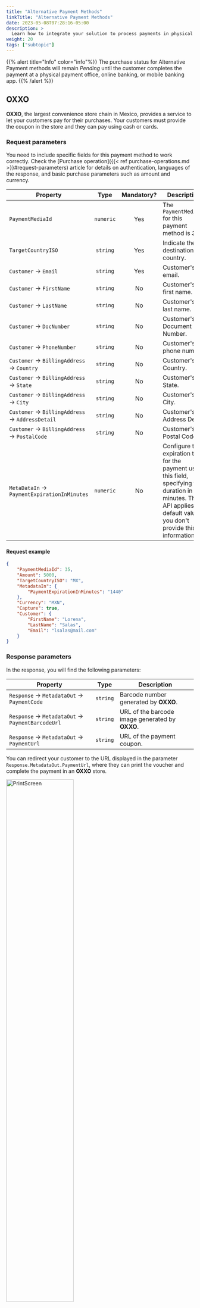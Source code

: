 ```yaml
---
title: "Alternative Payment Methods"
linkTitle: "Alternative Payment Methods"
date: 2023-05-08T07:28:16-05:00
description: >
  Learn how to integrate your solution to process payments in physical payment branches or using Bank transfers.
weight: 20
tags: ["subtopic"]
---
```


{{% alert title="Info" color="info"%}}
The purchase status for Alternative Payment methods will remain _Pending_ until the customer completes the payment at a physical payment office, online banking, or mobile banking app.
{{% /alert %}}

## OXXO
**OXXO**, the largest convenience store chain in Mexico, provides a service to let your customers pay for their purchases. Your customers must provide the coupon in the store and they can pay using cash or cards.

### Request parameters
You need to include specific fields for this payment method to work correctly. Check the [Purchase operation]({{< ref purchase-operations.md >}}#request-parameters) article for details on authentication, languages of the response, and basic purchase parameters such as amount and currency.

| Property | Type | Mandatory? | Description |
|---|:-:|:-:|---|
| `PaymentMediaId` | `numeric` | Yes | The `PaymentMediaId` for this payment method is _**35**_. |
| `TargetCountryISO` | `string` | Yes | Indicate the destination country. |
| `Customer` → `Email` | `string` | Yes | Customer's email. |
| `Customer` → `FirstName` | `string` | No | Customer's first name. |
| `Customer` → `LastName` | `string` | No | Customer's last name. |
| `Customer` → `DocNumber` | `string` | No | Customer's Document Number. |
| `Customer` → `PhoneNumber` | `string` | No | Customer's phone number. |
| `Customer` → `BillingAddress` → `Country` | `string` | No | Customer's Country. |
| `Customer` → `BillingAddress` → `State` | `string` | No | Customer's State. |
| `Customer` → `BillingAddress` → `City` | `string` | No | Customer's City. |
| `Customer` → `BillingAddress` → `AddressDetail` | `string` | No | Customer's Address Detail. |
| `Customer` → `BillingAddress` → `PostalCode` | `string` | No | Customer's Postal Code. |
| `MetaDataIn` → `PaymentExpirationInMinutes` | `numeric` | No | Configure the expiration time for the payment using this field, specifying the duration in minutes. The API applies a default value if you don't provide this information. |

#### Request example
```json
{
    "PaymentMediaId": 35,
    "Amount": 5000,
    "TargetCountryISO": "MX",
    "MetadataIn": {
        "PaymentExpirationInMinutes": "1440"
    },
    "Currency": "MXN",
    "Capture": true,
    "Customer": {
        "FirstName": "Lorena",
        "LastName": "Salas",
        "Email": "lsalas@mail.com"
    }
}
```

### Response parameters
In the response, you will find the following parameters:

| Property | Type | Description |
|---|:-:|---|
| `Response` → `MetadataOut` → `PaymentCode` | `string`  | Barcode number generated by **OXXO**. |
| `Response` → `MetadataOut` → `PaymentBarcodeUrl` | `string` | URL of the barcode image generated by **OXXO**. |
| `Response` → `MetadataOut` → `PaymentUrl` | `string` | URL of the payment coupon. |

You can redirect your customer to the URL displayed in the parameter `Response.MetadataOut.PaymentUrl`, where they can print the voucher and complete the payment in an **OXXO** store.

<img src="/assets/OxxoVoucher.png" width="60%" alt="PrintScreen"/>

#### Response example

```json
{
    "Response": {
        "PurchaseId": 1134219,
        "Created": "2023-09-01T16:56:08.496",
        "TrxToken": null,
        "Order": null,
        "Transaction": {
            "TransactionID": 1153111,
            "Created": "2023-09-01T16:56:08.497",
            "AuthorizationDate": "",
            "TransactionStatusId": 2,
            "Status": "Pending",
            "ErrorCode": null,
            "Description": "200 https://s3.amazonaws.com/gateway.stage.bamboopayment.com/purchase-coupons/1134219_7f597f55-1d3a-42ba-9bbb-883262cd6c03_20230902.html",
            "ApprovalCode": "Author",
            "Steps": [
                {
                    "Step": "Generic External",
                    "Created": "2023-09-01T16:56:09.437",
                    "Status": "PhysicalNetwork Pending",
                    "ResponseCode": "200",
                    "ResponseMessage": "",
                    "Error": null,
                    "AuthorizationCode": "Author",
                    "UniqueID": null,
                    "AcquirerResponseDetail": "https://s3.amazonaws.com/gateway.stage.bamboopayment.com/purchase-coupons/1134219_7f597f55-1d3a-42ba-9bbb-883262cd6c03_20230902.html"
                }
            ]
        },
        "Capture": true,
        "Amount": 5000,
        "OriginalAmount": 5000,
        "TaxableAmount": 0,
        "Tip": 0,
        "Installments": 1,
        "Currency": "MXN",
        "Description": null,
        "Customer": {
            "CustomerId": 250946,
            "Created": "2023-09-01T16:56:07.713",
            "CommerceCustomerId": null,
            "Owner": "Anonymous",
            "Email": "lsalas@mail.com",
            "Enabled": true,
            "ShippingAddress": null,
            "BillingAddress": null,
            "Plans": null,
            "AdditionalData": null,
            "PaymentProfiles": [
                {
                    "PaymentProfileId": 255697,
                    "PaymentMediaId": 35,
                    "Created": "2023-09-01T16:56:07.863",
                    "LastUpdate": "2023-09-01T16:56:08.220",
                    "Brand": "Oxxo",
                    "CardOwner": null,
                    "Bin": null,
                    "IssuerBank": null,
                    "Installments": null,
                    "Type": "PhysicalNetwork",
                    "IdCommerceToken": 0,
                    "Token": null,
                    "Expiration": null,
                    "Last4": "",
                    "Enabled": null,
                    "DocumentNumber": null,
                    "DocumentTypeId": null,
                    "ExternalValue": null,
                    "AffinityGroup": null
                }
            ],
            "CaptureURL": null,
            "UniqueID": null,
            "URL": "https://api.stage.bamboopayment.com/Customer/250946",
            "FirstName": "Lorena",
            "LastName": "Salas",
            "DocNumber": null,
            "DocumentTypeId": 2,
            "PhoneNumber": null,
            "ExternalValue": null
        },
        "RefundList": null,
        "PlanID": null,
        "UniqueID": null,
        "AdditionalData": null,
        "CustomerUserAgent": null,
        "CustomerIP": null,
        "URL": "https://api.stage.bamboopayment.com/Purchase/1134219",
        "DataUY": {
            "IsFinalConsumer": false,
            "Invoice": null,
            "TaxableAmount": 0
        },
        "DataDO": {
            "Invoice": null,
            "Tax": 0
        },
        "Acquirer": {
            "AcquirerID": 68,
            "Name": "Oxxo",
            "CommerceNumber": null
        },
        "CommerceAction": null,
        "PurchasePaymentProfileId": 255697,
        "LoyaltyPlan": null,
        "DeviceFingerprintId": null,
        "MetadataIn": {
            "PaymentExpirationInMinutes": "1440"
        },
        "MetadataOut": {
            "PaymentUrl": "https://s3.amazonaws.com/gateway.stage.bamboopayment.com/purchase-coupons/1134219_7f597f55-1d3a-42ba-9bbb-883262cd6c03_20230902.html",
            "PaymentCode": "810000011342193202310010005000",
            "PaymentBarcodeUrl": "https://gateway.stage.bamboopayment.com/purchase-coupons/coupons-barcodes/OxxoBarcode/810000011342193202310010005000.jpeg",
            "PaymentReference": "1134219"
        },
        "CrossBorderData": null,
        "CrossBorderDataResponse": {
            "TargetCountryISO": "MX",
            "TargetCurrencyISO": "MXN",
            "TargetAmount": 50
        },
        "Redirection": null,
        "IsFirstRecurrentPurchase": false,
        "AntifraudData": {
            "AntifraudFingerprintId": null,
            "AntifraudMetadataIn": null
        },
        "PaymentMediaId": null,
        "PurchaseType": 1,
        "HasCvv": null,
        "TargetCountryISO": null
    },
    "Errors": []
}
```

## Paynet Cash
**Paynet** allows your customers to generate a coupon and complete the payment in a physical payment office.

### Cash acquirers
You can offer your customer the possibility to pay using cash in the following networks:

* Farmacias Benavides
* 7Eleven
* Walmart
* Farmacias de Ahorro
* Sam´s
* Walmart Express
* Bodega Aurrera
* Circle K

### Request parameters
You need to include specific fields for this payment method to work correctly. Check the [Purchase operation]({{< ref purchase-operations.md >}}#request-parameters) article for details on authentication, languages of the response, and basic purchase parameters such as amount and currency.

| Property | Type | Mandatory? | Description |
|---|:-:|:-:|---|
| `PaymentMediaId` | `numeric` | Yes | The `PaymentMediaId` for this payment method is _**30**_. |
| `TargetCountryISO` | `string` | Yes | Indicate the destination country. |
| `Customer` → `Email` | `string` | Yes | Customer's email. |
| `Customer` → `FirstName` | `string` | Yes | Customer's first name. |
| `Customer` → `LastName` | `string` | No | Customer's last name. |
| `Customer` → `DocNumber` | `string` | No | Customer's Document Number. |
| `Customer` → `PhoneNumber` | `string` | No | Customer's phone number. |
| `Customer` → `BillingAddress` → `Country` | `string` | No | Customer's Country. |
| `Customer` → `BillingAddress` → `State` | `string` | No | Customer's State. |
| `Customer` → `BillingAddress` → `City` | `string` | No | Customer's City. |
| `Customer` → `BillingAddress` → `AddressDetail` | `string` | No | Customer's Address Detail. |
| `Customer` → `BillingAddress` → `PostalCode` | `string` | No | Customer's Postal Code. |
| `MetaDataIn` → `PaymentExpirationInMinutes` | `numeric` | No | Configure the expiration time for the payment using this field, specifying the duration in minutes. The API applies a default value if you don't provide this information. |

#### Request example
```json
{
    "PaymentMediaId": 30,
    "Order": "test1005",
    "Amount": 1030,
    "TargetCountryISO": "MX",
    "MetadataIn": {
        "PaymentExpirationInMinutes": "1440"
    },
    "Currency": "MXN",
    "Capture": true,
    "Customer": {
        "FirstName": "John",
        "LastName": "Diaz",
        "Email": "jdiaz@mail.com"
    }
}
```

### Response parameters
In the response, you will find the following parameters:

| Property | Type | Description |
|---|:-:|---|
| `Response` → `MetadataOut` → `PaymentCode` | `string`  | Payment number generated by **Paynet**. |
| `Response` → `MetadataOut` → `PaymentBarcodeUrl` | `string` | URL of the payment barcode image. |
| `Response` → `MetadataOut` → `PaymentUrl` | `string` | URL of the payment coupon in PDF format. |

You can redirect your customer to the URL displayed in the parameter `Response.MetadataOut.PaymentUrl` to download the voucher and complete the payment in an physical payment branch.

<img src="/assets/PaynetVoucher.png" width="60%" alt="PrintScreen"/>

#### Response example

```json
{
    "Response": {
        "PurchaseId": 1134220,
        "Created": "2023-09-01T17:14:37.189",
        "TrxToken": null,
        "Order": "test1005",
        "Transaction": {
            "TransactionID": 1153112,
            "Created": "2023-09-01T17:14:37.189",
            "AuthorizationDate": "",
            "TransactionStatusId": 2,
            "Status": "Pending",
            "ErrorCode": null,
            "Description": " ",
            "ApprovalCode": null,
            "Steps": [
                {
                    "Step": "Generic External",
                    "Created": "",
                    "Status": null,
                    "ResponseCode": "Ok",
                    "ResponseMessage": "trfe2e9jxdyzjvkqb1t1",
                    "Error": null,
                    "AuthorizationCode": null,
                    "UniqueID": null,
                    "AcquirerResponseDetail": null
                }
            ]
        },
        "Capture": true,
        "Amount": 1030,
        "OriginalAmount": 1030,
        "TaxableAmount": 0,
        "Tip": 0,
        "Installments": 1,
        "Currency": "MXN",
        "Description": null,
        "Customer": {
            "CustomerId": 250947,
            "Created": "2023-09-01T17:14:36.427",
            "CommerceCustomerId": null,
            "Owner": "Anonymous",
            "Email": "jdiaz@mail.com",
            "Enabled": true,
            "ShippingAddress": null,
            "BillingAddress": null,
            "Plans": null,
            "AdditionalData": null,
            "PaymentProfiles": [
                {
                    "PaymentProfileId": 255698,
                    "PaymentMediaId": 30,
                    "Created": "2023-09-01T17:14:36.547",
                    "LastUpdate": "2023-09-01T17:14:36.920",
                    "Brand": "OpenPayPayNet",
                    "CardOwner": null,
                    "Bin": null,
                    "IssuerBank": null,
                    "Installments": null,
                    "Type": "PhysicalNetwork",
                    "IdCommerceToken": 0,
                    "Token": null,
                    "Expiration": null,
                    "Last4": "",
                    "Enabled": null,
                    "DocumentNumber": null,
                    "DocumentTypeId": null,
                    "ExternalValue": null,
                    "AffinityGroup": null
                }
            ],
            "CaptureURL": null,
            "UniqueID": null,
            "URL": "https://api.stage.bamboopayment.com/Customer/250947",
            "FirstName": "John",
            "LastName": "Diaz",
            "DocNumber": null,
            "DocumentTypeId": 2,
            "PhoneNumber": null,
            "ExternalValue": null
        },
        "RefundList": null,
        "PlanID": null,
        "UniqueID": null,
        "AdditionalData": null,
        "CustomerUserAgent": null,
        "CustomerIP": null,
        "URL": "https://api.stage.bamboopayment.com/Purchase/1134220",
        "DataUY": {
            "IsFinalConsumer": false,
            "Invoice": null,
            "TaxableAmount": 0
        },
        "DataDO": {
            "Invoice": null,
            "Tax": 0
        },
        "Acquirer": {
            "AcquirerID": 62,
            "Name": "OpenPay PayNet",
            "CommerceNumber": null
        },
        "CommerceAction": null,
        "PurchasePaymentProfileId": 255698,
        "LoyaltyPlan": null,
        "DeviceFingerprintId": null,
        "MetadataIn": {
            "PaymentExpirationInMinutes": "1440"
        },
        "MetadataOut": {
            "PaymentCode": "9988780335829741",
            "PaymentBarcodeUrl": "https://sandbox-api.openpay.mx/barcode/9988780335829741?width=1&height=45&text=false",
            "PaymentUrl": "https://sandbox-dashboard.openpay.mx/paynet-pdf/m46uqwpxz7otrhsinbx1/9988780335829741"
        },
        "CrossBorderData": null,
        "CrossBorderDataResponse": {
            "TargetCountryISO": "MX",
            "TargetCurrencyISO": "MXN",
            "TargetAmount": 10.3
        },
        "Redirection": null,
        "IsFirstRecurrentPurchase": false,
        "AntifraudData": {
            "AntifraudFingerprintId": null,
            "AntifraudMetadataIn": null
        },
        "PaymentMediaId": null,
        "PurchaseType": 1,
        "HasCvv": null,
        "TargetCountryISO": null
    },
    "Errors": []
}
```

## Bank Transfer (SPEI)
**SPEI** (Sistema de Pagos Electrónicos Interbancarios) is an electronic payment system in Mexico that allows your customers to transfer funds between banks instantly. 

To use **SPEI**, customers must have access to online banking or a mobile banking app offered by their bank and then initiate a transfer by providing the CLABE (Clave Bancaria Estandarizada) number returned in the response. 

### Request parameters
You need to include specific fields for this payment method to work correctly. Check the [Purchase operation]({{< ref purchase-operations.md >}}#request-parameters) article for details on authentication, languages of the response, and basic purchase parameters such as amount and currency.

| Property | Type | Mandatory? | Description |
|---|:-:|:-:|---|
| `PaymentMediaId` | `numeric` | Yes | The `PaymentMediaId` for this payment method is _**73**_. |
| `TargetCountryISO` | `string` | Yes | Indicate the destination country. |
| `Customer` → `Email` | `string` | Yes | Customer's email. |
| `Customer` → `FirstName` | `string` | Yes | Customer's first name. |
| `Customer` → `LastName` | `string` | No | Customer's last name. |
| `Customer` → `DocNumber` | `string` | No | Customer's Document Number. |
| `Customer` → `PhoneNumber` | `string` | No | Customer's phone number. |
| `Customer` → `BillingAddress` → `Country` | `string` | No | Customer's Country. |
| `Customer` → `BillingAddress` → `State` | `string` | No | Customer's State. |
| `Customer` → `BillingAddress` → `City` | `string` | No | Customer's City. |
| `Customer` → `BillingAddress` → `AddressDetail` | `string` | No | Customer's Address Detail. |
| `Customer` → `BillingAddress` → `PostalCode` | `string` | No | Customer's Postal Code. |
| `MetaDataIn` → `PaymentExpirationInMinutes` | `numeric` | No | Configure the expiration time for the payment using this field, specifying the duration in minutes. The API applies a default value if you don't provide this information.<br>The maximum time allowed is **30** days (**43200** minutes). |

#### Request example
```json
{
    "PaymentMediaId": 73,
    "Order": "ORD1012",
    "Amount": 77000,
    "Currency": "USD",
    "Description": "Test Order",
    "MetaDataIn": {
        "PaymentExpirationInMinutes": "1440"
    },
    "TargetCountryISO": "MX",
    "Customer": {
        "FirstName": "John",
        "LastName": "Diaz",
        "Email": "jdiaz@mail.com"
    }
}
```

### Response parameters
In the response, you will find the following parameters:

| Property | Type | Description |
|---|:-:|---|
| `Response` → `MetadataOut` → `BankAccountLabel` | `string`  | Corresponds to the _CLABE_ account number to which the funds will be sent. This number is dynamic and unique per transaction. |
| `Response` → `MetadataOut` → `Expiration` | `date` | Payment expiration date and time. |

{{% alert title="Note" color="info"%}}
The _CLABE_ number in the Response belongs to _Bamboo Payment Systems_, your customer must set up a wire transfer to this number from their banking application.
{{% /alert %}}

#### Response example

```json
{
    "Response": {
        "PurchaseId": 148817,
        "Created": "2023-10-31T12:23:00.494",
        "TrxToken": null,
        "Order": "ORD1012",
        "Transaction": {
            "TransactionID": 159700,
            "Created": "2023-10-31T12:23:00.493",
            "AuthorizationDate": "",
            "TransactionStatusId": 2,
            "Status": "Pending",
            "ErrorCode": null,
            "Description": "",
            "ApprovalCode": null,
            "Steps": [
                {
                    "Step": "Generic External",
                    "Created": "2023-10-31T12:23:29.923",
                    "Status": null,
                    "ResponseCode": "",
                    "ResponseMessage": "",
                    "Error": null,
                    "AuthorizationCode": "",
                    "UniqueID": null,
                    "AcquirerResponseDetail": ""
                }
            ]
        },
        "Capture": true,
        "Amount": 1104886,
        "OriginalAmount": 1104886,
        "TaxableAmount": null,
        "Tip": 0,
        "Installments": 1,
        "Currency": "MXN",
        "Description": "Test Order",
        "Customer": {
            "CustomerId": 70505,
            "Created": "2023-10-31T12:22:51.353",
            "CommerceCustomerId": null,
            "Owner": "Anonymous",
            "Email": "jdiaz@mail.com",
            "Enabled": true,
            "ShippingAddress": null,
            "BillingAddress": null,
            "Plans": null,
            "AdditionalData": null,
            "PaymentProfiles": [
                {
                    "PaymentProfileId": 72313,
                    "PaymentMediaId": 73,
                    "Created": "2023-10-31T12:22:52.153",
                    "LastUpdate": "2023-10-31T12:22:53.173",
                    "Brand": "STP",
                    "CardOwner": null,
                    "Bin": null,
                    "IssuerBank": null,
                    "Installments": null,
                    "Type": "BankTransfer",
                    "IdCommerceToken": 0,
                    "Token": null,
                    "Expiration": null,
                    "Last4": "",
                    "Enabled": null,
                    "DocumentNumber": null,
                    "DocumentTypeId": null,
                    "ExternalValue": null,
                    "AffinityGroup": null
                }
            ],
            "CaptureURL": null,
            "UniqueID": null,
            "URL": "https://devapi.siemprepago.com/v1/api/Customer/70505",
            "FirstName": "John",
            "LastName": "Diaz",
            "DocNumber": null,
            "DocumentTypeId": null,
            "PhoneNumber": null,
            "ExternalValue": null
        },
        "RefundList": null,
        "PlanID": null,
        "UniqueID": null,
        "AdditionalData": null,
        "CustomerUserAgent": null,
        "CustomerIP": null,
        "URL": "https://devapi.siemprepago.com/v1/api/Purchase/148817",
        "DataUY": {
            "IsFinalConsumer": false,
            "Invoice": null,
            "TaxableAmount": null
        },
        "DataDO": {
            "Invoice": null,
            "Tax": null
        },
        "Acquirer": {
            "AcquirerID": 105,
            "Name": "STP",
            "CommerceNumber": null
        },
        "CommerceAction": null,
        "PurchasePaymentProfileId": 72313,
        "LoyaltyPlan": null,
        "DeviceFingerprintId": null,
        "MetadataIn": {
            "PaymentExpirationInMinutes": "1440"
        },
        "MetadataOut": {
            "Clabe": "646180366600000240",
            "Expiration": "11/03/2023 13:43:00"
        },
        "CrossBorderData": null,
        "CrossBorderDataResponse": {
            "TargetCountryISO": "MX",
            "TargetCurrencyISO": "USD",
            "TargetAmount": 770.0
        },
        "Redirection": null,
        "AntifraudData": {
            "AntifraudFingerprintId": null,
            "AntifraudMetadataIn": null
        },
        "PaymentMediaId": null,
        "TargetCountryISO": null,
        "PurchaseType": 1,
        "IsFirstRecurrentPurchase": false
    },
    "Errors": []
}
```

### Payment experience for customers
Your customer must complete the payment by creating a bank transfer to the CLABE number returned in the response. Your customers must follow these steps to transfer on their banking app.

1. **Access Banking Platform**<br>
Your customer must log in to their online banking platform to initiate the one-time transfer.

2. **Select Transfer Option**<br>
Your customer must navigate to the option for making a transfer or payment. Banking platforms often label this option as _**Transferencias**_ or a similar term.

3. **Enter Recipient Details**<br>
You must inform the CLABE number in the response, and your customer must provide it in the recipient details. Remember that your customer must enter accurate information to avoid any issues with the transfer.

4. **Specify Transfer Amount**<br>
Your customer must enter the amount of the purchase. Some platforms may ask for the currency type if your customer has multiple currency accounts.

{{% alert title="Important" color="danger"%}}
The transfer must match the purchase amount. Otherwise, Bamboo will reject the transaction.
{{% /alert %}}

5. **Review and Confirm**<br>
Recall your customer to review all the entered information carefully to ensure accuracy. Your customer must check the CLABE number and the transfer amount. Also, confirm that they have sufficient funds in their account.

6. **Authorize the Transfer**<br>
If required, the online banking platform may ask your customer to authorize the transfer using a security measure such as a password, PIN, or two-factor authentication.

7. **Transaction Confirmation**<br>
Your customer should receive a confirmation message once the transfer is approved and processed. This confirmation may include a transaction reference number they can use for tracking purposes.

It’s important to note that the specific steps and options may vary slightly depending on the bank and the online banking platform your customer is using. Always refer to the guidance the customer’s bank provides and follow their security protocols to ensure a secure and successful transfer.
